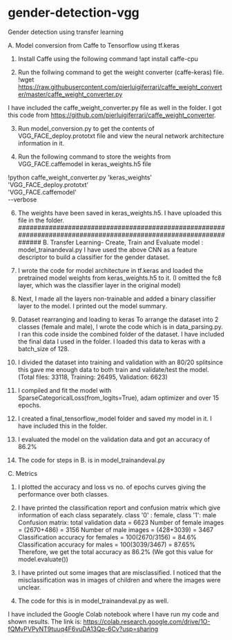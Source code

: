 # gender-detection-vgg
Gender detection using transfer learning

A. Model conversion from Caffe to Tensorflow using tf.keras

1. Install Caffe using the following command
!apt install caffe-cpu

2. Run the follwing command to get the weight converter (caffe-keras) file. 
!wget  https://raw.githubusercontent.com/pierluigiferrari/caffe_weight_converter/master/caffe_weight_converter.py

I have included the caffe_weight_converter.py file as well in the folder. I got this code from https://github.com/pierluigiferrari/caffe_weight_converter.

3. Run model_conversion.py to get the contents of VGG_FACE_deploy.prototxt file and view the neural network architecture information in it.

4. Run the following command to store the weights from VGG_FACE.caffemodel in keras_weights.h5 file 

!python caffe_weight_converter.py 'keras_weights' \
                                 'VGG_FACE_deploy.prototxt' \
                                 'VGG_FACE.caffemodel' \
                                 --verbose

6. The weights have been saved in keras_weights.h5. I have uploaded this file in the folder. 
##################################################################################################################
B. Transfer Learning- Create, Train and Evaluate model : model_trainandeval.py
I have used the above CNN as a feature descriptor to build a classifier for the gender dataset.

1. I wrote the code for model architecture in tf.keras and loaded the pretrained model weights from keras_weights.h5 to it. (I omitted the fc8 layer, which was the classifier layer in the original model)

2. Next, I made all the layers non-trainable and added a binary classifier layer to the model. I printed out the model summary.

3. Dataset rearranging and loading to keras
To arrange the dataset into 2 classes (female and male), I wrote the code which is in data_parsing.py. I ran this code inside the combined folder of the dataset.
I have included the final data I used in the folder. I loaded this data to keras with a batch_size of 128.

4. I divided the dataset into training and validation with an 80/20 splitsince this gave me enough data to both train and validate/test the model. (Total files: 33118, Training: 26495, Validation: 6623)

5. I compiled and fit the model with SparseCategoricalLoss(from_logits=True), adam optimizer and over 15 epochs.

6. I created a final_tensorflow_model folder and saved my model in it. I have included this in the folder.

7. I evaluated the model on the validation data and got an accuracy of 86.2%

8. The code for steps in B. is in model_trainandeval.py

C. Metrics

1. I plotted the accuracy and loss vs no. of epochs curves giving the performance over both classes.
2. I have printed the classification report and confusion matrix which give information of each class separately. 
class '0' : female, class '1': male
Confusion matrix: total validation data = 6623
Number of female images = (2670+486) = 3156 Number of male images = (428+3039) = 3467
Classification accuracy for females = 100(2670/3156) = 84.6% 
Classification accuracy for males = 100(3039/3467) = 87.65%
Therefore, we get the total accuracy as 86.2% (We got this value for model.evaluate())

3. I have printed out some images that are misclassified. I noticed that the misclassification was in images of children and where the images were unclear.

4. The code for this is in model_trainandeval.py as well.


I have included the Google Colab notebook where I have run my code and shown results. The link is:
https://colab.research.google.com/drive/1O-fQMvPVPyNT9tuuq4F6vuDA13Qp-6Cv?usp=sharing
